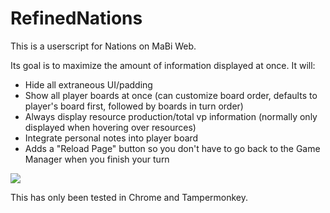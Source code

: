 # RefinedNations

This is a userscript for Nations on MaBi Web.

Its goal is to maximize the amount of information displayed at once.  It will:

* Hide all extraneous UI/padding
* Show all player boards at once (can customize board order, defaults to player's board first, followed by boards in turn order)
* Always display resource production/total vp information (normally only displayed when hovering over resources)
* Integrate personal notes into player board
* Adds a "Reload Page" button so you don't have to go back to the Game Manager when you finish your turn

![](nations.png)

This has only been tested in Chrome and Tampermonkey.
